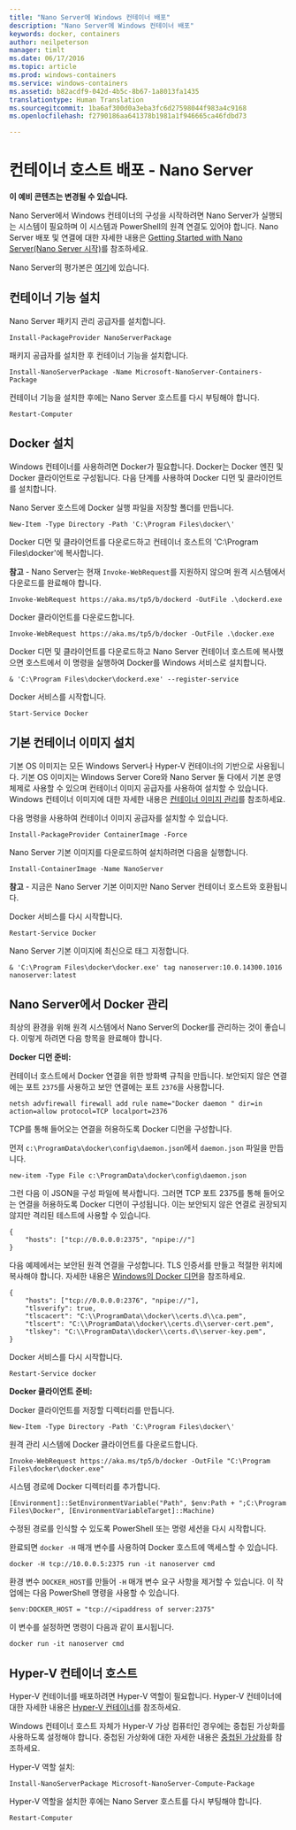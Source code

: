 ```yaml
---
title: "Nano Server에 Windows 컨테이너 배포"
description: "Nano Server에 Windows 컨테이너 배포"
keywords: docker, containers
author: neilpeterson
manager: timlt
ms.date: 06/17/2016
ms.topic: article
ms.prod: windows-containers
ms.service: windows-containers
ms.assetid: b82acdf9-042d-4b5c-8b67-1a8013fa1435
translationtype: Human Translation
ms.sourcegitcommit: 1ba6af300d0a3eba3fc6d27598044f983a4c9168
ms.openlocfilehash: f2790186aa641378b1981a1f946665ca46fdbd73

---
```


# 컨테이너 호스트 배포 - Nano Server

**이 예비 콘텐츠는 변경될 수 있습니다.** 

Nano Server에서 Windows 컨테이너의 구성을 시작하려면 Nano Server가 실행되는 시스템이 필요하며 이 시스템과 PowerShell의 원격 연결도 있어야 합니다. Nano Server 배포 및 연결에 대한 자세한 내용은 [Getting Started with Nano Server(Nano Server 시작)]( https://technet.microsoft.com/en-us/library/mt126167.aspx)를 참조하세요.

Nano Server의 평가본은 [여기](https://msdn.microsoft.com/en-us/virtualization/windowscontainers/nano_eula)에 있습니다.

## 컨테이너 기능 설치

Nano Server 패키지 관리 공급자를 설치합니다.

```none
Install-PackageProvider NanoServerPackage
```

패키지 공급자를 설치한 후 컨테이너 기능을 설치합니다.

```none
Install-NanoServerPackage -Name Microsoft-NanoServer-Containers-Package
```

컨테이너 기능을 설치한 후에는 Nano Server 호스트를 다시 부팅해야 합니다.

```none
Restart-Computer
```

## Docker 설치

Windows 컨테이너를 사용하려면 Docker가 필요합니다. Docker는 Docker 엔진 및 Docker 클라이언트로 구성됩니다. 다음 단계를 사용하여 Docker 디먼 및 클라이언트를 설치합니다.

Nano Server 호스트에 Docker 실행 파일을 저장할 폴더를 만듭니다.

```none
New-Item -Type Directory -Path 'C:\Program Files\docker\'
```

Docker 디먼 및 클라이언트를 다운로드하고 컨테이너 호스트의 'C:\Program Files\docker\'에 복사합니다. 

**참고** - Nano Server는 현재 `Invoke-WebRequest`를 지원하지 않으며 원격 시스템에서 다운로드를 완료해야 합니다.

```none
Invoke-WebRequest https://aka.ms/tp5/b/dockerd -OutFile .\dockerd.exe
```

Docker 클라이언트를 다운로드합니다.

```none
Invoke-WebRequest https://aka.ms/tp5/b/docker -OutFile .\docker.exe
```

Docker 디먼 및 클라이언트를 다운로드하고 Nano Server 컨테이너 호스트에 복사했으면 호스트에서 이 명령을 실행하여 Docker를 Windows 서비스로 설치합니다.

```none
& 'C:\Program Files\docker\dockerd.exe' --register-service
```

Docker 서비스를 시작합니다.

```none
Start-Service Docker
```

## 기본 컨테이너 이미지 설치

기본 OS 이미지는 모든 Windows Server나 Hyper-V 컨테이너의 기반으로 사용됩니다. 기본 OS 이미지는 Windows Server Core와 Nano Server 둘 다에서 기본 운영 체제로 사용할 수 있으며 컨테이너 이미지 공급자를 사용하여 설치할 수 있습니다. Windows 컨테이너 이미지에 대한 자세한 내용은 [컨테이너 이미지 관리](../management/manage_images.md)를 참조하세요.

다음 명령을 사용하여 컨테이너 이미지 공급자를 설치할 수 있습니다.

```none
Install-PackageProvider ContainerImage -Force
```

Nano Server 기본 이미지를 다운로드하여 설치하려면 다음을 실행합니다.

```none
Install-ContainerImage -Name NanoServer
```

**참고** - 지금은 Nano Server 기본 이미지만 Nano Server 컨테이너 호스트와 호환됩니다.

Docker 서비스를 다시 시작합니다.

```none
Restart-Service Docker
```

Nano Server 기본 이미지에 최신으로 태그 지정합니다.

```none
& 'C:\Program Files\docker\docker.exe' tag nanoserver:10.0.14300.1016 nanoserver:latest
```

## Nano Server에서 Docker 관리

최상의 환경을 위해 원격 시스템에서 Nano Server의 Docker를 관리하는 것이 좋습니다. 이렇게 하려면 다음 항목을 완료해야 합니다.

**Docker 디먼 준비:**

컨테이너 호스트에서 Docker 연결을 위한 방화벽 규칙을 만듭니다. 보안되지 않은 연결에는 포트 `2375`를 사용하고 보안 연결에는 포트 `2376`을 사용합니다.

```none
netsh advfirewall firewall add rule name="Docker daemon " dir=in action=allow protocol=TCP localport=2376
```

TCP를 통해 들어오는 연결을 허용하도록 Docker 디먼을 구성합니다.

먼저 `c:\ProgramData\docker\config\daemon.json`에서 `daemon.json` 파일을 만듭니다.

```none
new-item -Type File c:\ProgramData\docker\config\daemon.json
```

그런 다음 이 JSON을 구성 파일에 복사합니다. 그러면 TCP 포트 2375를 통해 들어오는 연결을 허용하도록 Docker 디먼이 구성됩니다. 이는 보안되지 않은 연결로 권장되지 않지만 격리된 테스트에 사용할 수 있습니다.

```none
{
    "hosts": ["tcp://0.0.0.0:2375", "npipe://"]
}
```

다음 예제에서는 보안된 원격 연결을 구성합니다. TLS 인증서를 만들고 적절한 위치에 복사해야 합니다. 자세한 내용은 [Windows의 Docker 디먼](./docker_windows.md)을 참조하세요.

```none
{
    "hosts": ["tcp://0.0.0.0:2376", "npipe://"],
    "tlsverify": true,
    "tlscacert": "C:\\ProgramData\\docker\\certs.d\\ca.pem",
    "tlscert": "C:\\ProgramData\\docker\\certs.d\\server-cert.pem",
    "tlskey": "C:\\ProgramData\\docker\\certs.d\\server-key.pem",
}
```

Docker 서비스를 다시 시작합니다.

```none
Restart-Service docker
```

**Docker 클라이언트 준비:**

Docker 클라이언트를 저장할 디렉터리를 만듭니다.

```none
New-Item -Type Directory -Path 'C:\Program Files\docker\'
```

원격 관리 시스템에 Docker 클라이언트를 다운로드합니다.

```none
Invoke-WebRequest https://aka.ms/tp5/b/docker -OutFile "C:\Program Files\docker\docker.exe"
```

시스템 경로에 Docker 디렉터리를 추가합니다.

```none
[Environment]::SetEnvironmentVariable("Path", $env:Path + ";C:\Program Files\Docker", [EnvironmentVariableTarget]::Machine)
```

수정된 경로를 인식할 수 있도록 PowerShell 또는 명령 세션을 다시 시작합니다.

완료되면 `docker -H` 매개 변수를 사용하여 Docker 호스트에 액세스할 수 있습니다.

```none
docker -H tcp://10.0.0.5:2375 run -it nanoserver cmd
```

환경 변수 `DOCKER_HOST`를 만들어 `-H` 매개 변수 요구 사항을 제거할 수 있습니다. 이 작업에는 다음 PowerShell 명령을 사용할 수 있습니다.

```none
$env:DOCKER_HOST = "tcp://<ipaddress of server:2375"
```

이 변수를 설정하면 명령이 다음과 같이 표시됩니다.

```none
docker run -it nanoserver cmd
```

## Hyper-V 컨테이너 호스트

Hyper-V 컨테이너를 배포하려면 Hyper-V 역할이 필요합니다. Hyper-V 컨테이너에 대한 자세한 내용은 [Hyper-V 컨테이너](../management/hyperv_container.md)를 참조하세요.

Windows 컨테이너 호스트 자체가 Hyper-V 가상 컴퓨터인 경우에는 중첩된 가상화를 사용하도록 설정해야 합니다. 중첩된 가상화에 대한 자세한 내용은 [중첩된 가상화](https://msdn.microsoft.com/en-us/virtualization/hyperv_on_windows/user_guide/nesting)를 참조하세요.


Hyper-V 역할 설치:

```none
Install-NanoServerPackage Microsoft-NanoServer-Compute-Package
```

Hyper-V 역할을 설치한 후에는 Nano Server 호스트를 다시 부팅해야 합니다.

```none
Restart-Computer
```






<!--HONumber=Jun16_HO4-->


